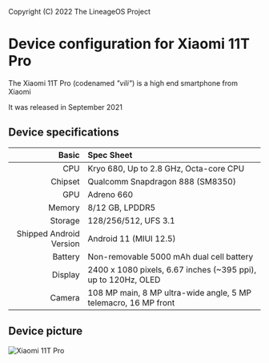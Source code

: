 Copyright (C) 2022 The LineageOS Project

Device configuration for Xiaomi 11T Pro
=======================================

The Xiaomi 11T Pro (codenamed _"vili"_) is a high end smartphone from Xiaomi

It was released in September 2021

## Device specifications

Basic   | Spec Sheet
-------:|:---------------------
CPU     | Kryo 680, Up to 2.8 GHz, Octa-core CPU
Chipset | Qualcomm Snapdragon 888 (SM8350)
GPU     | Adreno 660
Memory  | 8/12 GB, LPDDR5
Storage | 128/256/512, UFS 3.1
Shipped Android Version | Android 11 (MIUI 12.5)
Battery | Non-removable 5000 mAh dual cell battery
Display | 2400 x 1080 pixels, 6.67 inches (~395 ppi), up to 120Hz, OLED
Camera  | 108 MP main, 8 MP ultra-wide angle, 5 MP telemacro, 16 MP front

## Device picture
![Xiaomi 11T Pro](https://i01.appmifile.com/webfile/globalimg/products/pc/xiaomi-11t-pro/specs-header.png "Xiaomi 11T Pro")
